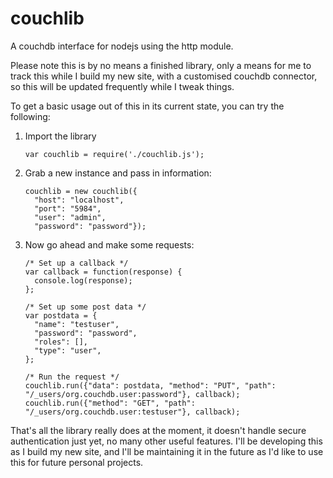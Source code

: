 couchlib
========

A couchdb interface for nodejs using the http module.

Please note this is by no means a finished library, only a means for me to track this while I build my new site, with a customised couchdb connector, so this will be updated frequently while I tweak things.

To get a basic usage out of this in its current state, you can try the following:

1. Import the library
    ```
    var couchlib = require('./couchlib.js');
    ```
2. Grab a new instance and pass in information:
    ```
    couchlib = new couchlib({
      "host": "localhost", 
      "port": "5984", 
      "user": "admin", 
      "password": "password"});
    ```

3. Now go ahead and make some requests:
    ```
    /* Set up a callback */
    var callback = function(response) {
      console.log(response);
    };

    /* Set up some post data */
    var postdata = {
      "name": "testuser",
      "password": "password",
      "roles": [],
      "type": "user",
    };
    
    /* Run the request */
    couchlib.run({"data": postdata, "method": "PUT", "path": "/_users/org.couchdb.user:password"}, callback);
    couchlib.run({"method": "GET", "path": "/_users/org.couchdb.user:testuser"}, callback);
    ```

That's all the library really does at the moment, it doesn't handle secure authentication just yet, no many other useful features. I'll be developing this as I build my new site, and I'll be maintaining it in the future as I'd like to use this for future personal projects. 


